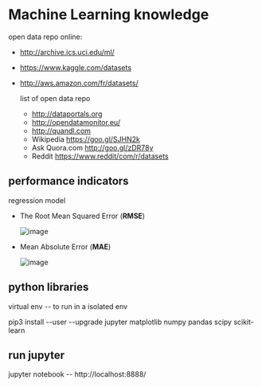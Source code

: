 # Machine Learning knowledge

open data repo online:
- http://archive.ics.uci.edu/ml/
- https://www.kaggle.com/datasets
- http://aws.amazon.com/fr/datasets/

  list of open data repo
  - http://dataportals.org
  - http://opendatamonitor.eu/
  - http://quandl.com
  - Wikipedia https://goo.gl/SJHN2k
  - Ask Quora.com  http://goo.gl/zDR78y
  - Reddit https://www.reddit/com/r/datasets

## performance indicators 

regression model
  - The Root Mean Squared Error (**RMSE**)
    
    ![image](https://github.com/alexandreflach/machine-learning/assets/10851451/c1d78745-3d87-4fd5-97e9-f8b114b3a77b)

  - Mean Absolute Error (**MAE**)
    
    ![image](https://github.com/alexandreflach/machine-learning/assets/10851451/57247c62-a07b-4afe-a4c5-a4576a93deef)


## python libraries  

virtual env -- to run in a isolated env

pip3 install --user --upgrade jupyter matplotlib numpy pandas scipy scikit-learn

## run jupyter

jupyter notebook -- http://localhost:8888/


